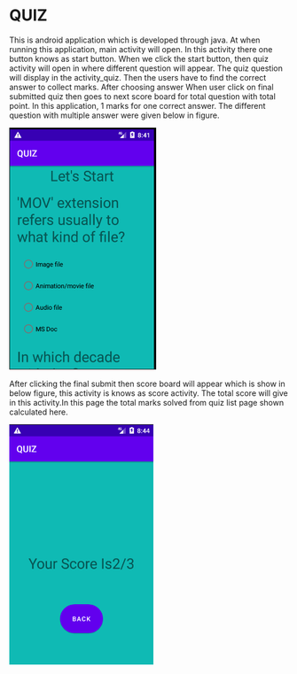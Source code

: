 # QUIZ
This is android application which is developed through java. At when running this application, main activity will open.
In this activity there one button knows as start button. When we click the start button, then quiz activity will open in where different question will appear. 
The quiz question will display in the activity_quiz. Then the users have to find the correct answer to collect marks.
After choosing answer When user click on final submitted quiz then goes to next score board for total question with total point. 
In this application, 1 marks for one correct answer. The different question with multiple answer were given below in figure.

![](images/quiz1.PNG)
 
After clicking the final submit then score board will appear which is show in below figure, 
this activity is knows as score activity. The total score will give in this activity.In this page the total marks solved from quiz list page shown calculated here.

![](images/quiz2.PNG)
